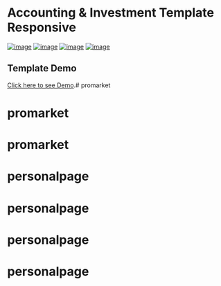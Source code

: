 Accounting & Investment Template Responsive
===========================================

[![image](https://img.shields.io/badge/license-GPLv3-blue.svg)](https://fsfe.org/campaigns/gplv3/gplv3.es.html)
[![image](https://img.shields.io/badge/language-CSS-blue.svg)](https://www.w3schools.com/css/)
[![image](https://img.shields.io/badge/language-HTML5-orange.svg)](https://www.w3schools.com/html/default.asp)
[![image](https://img.shields.io/badge/language-JavaScript-yellow.svg)](https://www.w3schools.com/js/)


Template  Demo
----------------------------------------------------------------

[Click here to see Demo](https://accounting-investment.herokuapp.com/).# promarket
# promarket
# promarket
# personalpage
# personalpage
# personalpage
# personalpage
